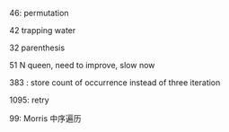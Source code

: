 46: permutation

42 trapping water

32 parenthesis

51 N queen, need to improve, slow now

383 : store count of occurrence instead of three iteration

1095: retry

99: Morris 中序遍历